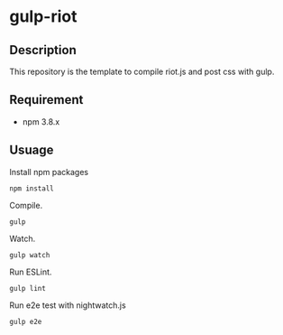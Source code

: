 # gulp-riot

## Description
This repository is the template to compile riot.js and post css with gulp.


## Requirement

- npm 3.8.x


## Usuage

Install npm packages
```
npm install
```

Compile.
```
gulp
```

Watch.
```
gulp watch
```

Run ESLint.
```
gulp lint
```

Run e2e test with nightwatch.js
```
gulp e2e
```